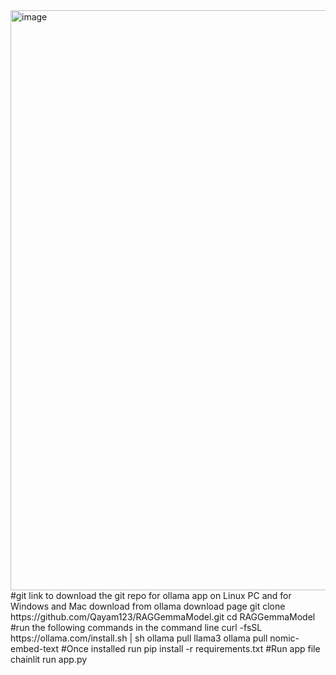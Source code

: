 <img width="928" alt="image" src="https://github.com/InsightEdge01/RAGGemmaModel/assets/131486782/0645d193-b59a-4809-8082-1af3aad80aa3">
#git link to download the git repo for ollama app on Linux PC and for Windows and Mac download from ollama download page
git clone https://github.com/Qayam123/RAGGemmaModel.git
cd RAGGemmaModel
#run the following commands in the command line
curl -fsSL https://ollama.com/install.sh | sh
ollama pull llama3
ollama pull nomic-embed-text
#Once installed run
pip install -r requirements.txt
#Run app file
chainlit run app.py

